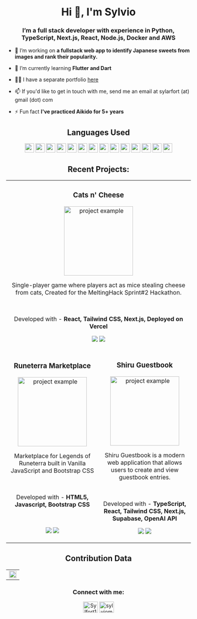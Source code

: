 <h1 align="center">Hi 👋, I'm Sylvio</h1>
<h3 align="center">I’m a full stack developer with experience in Python, TypeScript, Next.js, React, Node.js, Docker and AWS</h3>

- 🔭 I’m working on **a fullstack web app to identify Japanese sweets from images and rank their popularity.**

- 🌱 I’m currently learning **Flutter and Dart**

- 👨‍💻 I have a separate portfolio <a href="https://sylviomafort.dev">here</a>

- 📫 If you'd like to get in touch with me, send me an email at sylarfort (at) gmail (dot) com

- ⚡ Fun fact **I've practiced Aikido for 5+ years**

<h2 align="center">Languages Used</h2>
<p align="center">
<img src="https://shields.io/badge/JavaScript-F7DF1E?style=for-the-badge&logo=JavaScript&logoColor=000" height=25>
<img src="https://img.shields.io/badge/TypeScript-3178C6?style=for-the-badge&logo=typescript&logoColor=white" height=25>
<img src="https://img.shields.io/badge/Java-ED8B00?style=for-the-badge&logo=openjdk&logoColor=white" height=25>
<img src="https://img.shields.io/badge/python-3670A0?style=for-the-badge&logo=python&logoColor=ffdd54" height=25>
<img src="https://img.shields.io/badge/node.js-339933?style=for-the-badge&logo=Node.js&logoColor=white" height=25>
<img src="https://img.shields.io/badge/Vue.js-35495E?style=for-the-badge&logo=vuedotjs&logoColor=4FC08D" height=25>
<img src="https://img.shields.io/badge/React-005da8?style=for-the-badge&logo=react&logoColor=61DAFB" height=25>
<img src="https://img.shields.io/badge/html5-%23E34F26.svg?style=for-the-badge&logo=html5&logoColor=white" height=25>
<img src="https://img.shields.io/badge/Tailwind_CSS-grey?style=for-the-badge&logo=tailwind-css&logoColor=38B2AC" height=25>
<img src="https://img.shields.io/badge/MongoDB-005da8?style=for-the-badge&logo=mongodb&logoColor=white" height=25>
<img src="https://img.shields.io/badge/-SQL-000?&logo=MySQL&logoColor=4479A1" height=25>
<img src="https://img.shields.io/badge/git-%23F05033.svg?style=for-the-badge&logo=git&logoColor=white" height=25>
<img src="https://img.shields.io/badge/AWS-%23FF9900.svg?style=for-the-badge&logo=amazon-aws&logoColor=white" height=25>
<img src="https://img.shields.io/badge/docker-%230db7ed.svg?style=for-the-badge&logo=docker&logoColor=white" height=25>
</p>

<h2 align="center">Recent Projects:</h2>

<div align="center">
  <table>
    <tr>
      <td colspan="2">
          <h3 align="center">Cats n' Cheese</h3>
          <p align="center">
            <img src="https://sylviomafort.dev/images/catsncheese_screenshot.jpg" alt="project example" height="188px"/>
            <p align="center">
              Single-player game where players act as mice stealing cheese from cats, Created for the MeltingHack Sprint#2 Hackathon.
            </p>
          <br>
          <p align="center"> Developed with - <strong> React, Tailwind CSS, Next.js, Deployed on Vercel</strong><p>
          <p align="center">
          <a href="https://github.com/sylfort/cats-n-cheese" target="_blank"><img src="https://img.shields.io/badge/Code-lightgrey?style=for-the-badge&logo=github"/></a>  
          <a href="https://cats-n-cheese.vercel.app/" target="_blank"><img src="https://img.shields.io/badge/-website-green?style=for-the-badge&color=005da8"/></a>
          </p>
          </p>
        </td>
    </tr>
    <tr>
        <td width="50%">
          <h3 align="center">Runeterra Marketplace</h3>
          <p align="center">
            <img src="https://sylviomafort.dev/images/runeterra_screenshot.jpg" alt="project example" height="188px"/>
            <p align="center">
              Marketplace for Legends of Runeterra built in Vanilla JavaScript and Bootstrap CSS 
            </p>
          <br>
          <p align="center"> Developed with - <strong> HTML5, Javascript, Bootstrap CSS</strong><p>
          <br>
          <p align="center">
          <a href="https://github.com/sylfort/marketplace" target="_blank"><img src="https://img.shields.io/badge/Code-lightgrey?style=for-the-badge&logo=github"/></a>  
          <a href="https://sylfort.github.io/marketplace/" target="_blank"><img src="https://img.shields.io/badge/-website-green?style=for-the-badge&color=005da8"/></a>
          </p>
          </p>
        </td>
    <td width="50%">
          <h3 align="center">Shiru Guestbook</h3>
          <p align="center">
            <img src="https://github.com/sylfort/guestbook-t3/assets/24916160/87bfd091-454a-4c91-9904-b3d2b6905507" alt="project example" height="188px"/>
            <p align="center">
              Shiru Guestbook is a modern web application that allows users to create and view guestbook entries.
            </p>
          <br>
          <p align="center"> Developed with - <strong> TypeScript, React, Tailwind CSS, Next.js, Supabase, OpenAI API</strong><p>
          <p align="center">
          <a href="https://github.com/sylfort/guestbook-t3" target="_blank"><img src="https://img.shields.io/badge/Code-lightgrey?style=for-the-badge&logo=github"/></a>  
          <a href="https://shiru-guestbook-t3.vercel.app/" target="_blank"><img src="https://img.shields.io/badge/-website-green?style=for-the-badge&color=005da8"/></a>
          </p>
          </p>
        </td>
      </tr>
  </table>
</div>

  <!--Analytics & Data-->
<h2 align="center">Contribution Data</h2>
<div align="center">
<table>
<tr>
<td width="100%">
<img width="100%" src="https://github-readme-stats.vercel.app/api?username=sylfort&bg_color=FFFFFF00&hide_border=true&text_color=005da8&title_color=1288ff&include_all_commits=true&count_private=true">
</table>
</div>



<h3 align="center">Connect with me:</h3>
<p align="center">
<a href="https://twitter.com/Sylfort1" target="blank"><img align="center" src="https://raw.githubusercontent.com/rahuldkjain/github-profile-readme-generator/master/src/images/icons/Social/twitter.svg" alt="Sylfort1" height="30" width="40" /></a>
<a href="https://linkedin.com/in/sylviomafort" target="blank"><img align="center" src="https://raw.githubusercontent.com/rahuldkjain/github-profile-readme-generator/master/src/images/icons/Social/linked-in-alt.svg" alt="sylviomafort" height="30" width="40" /></a>
</p>

